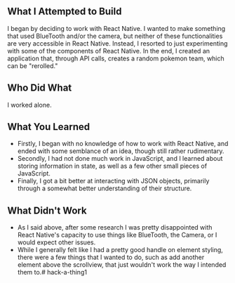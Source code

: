 ## What I Attempted to Build
I began by deciding to work with React Native.  I wanted to make something that used BlueTooth and/or the camera, but neither of these functionalities are very accessible in React Native.  Instead, I resorted to just experimenting with some of the components of React Native.  In the end, I created an application that, through API calls, creates a random pokemon team, which can be "rerolled."

## Who Did What
I worked alone.

## What You Learned
* Firstly, I began with no knowledge of how to work with React Native, and ended with some semblance of an idea, though still rather rudimentary.
* Secondly, I had not done much work in JavaScript, and I learned about storing information in state, as well as a few other small pieces of JavaScript.
* Finally, I got a bit better at interacting with JSON objects, primarily through a somewhat better understanding of their structure.

## What Didn't Work
* As I said above, after some research I was pretty disappointed with React Native's capacity to use things like BlueTooth, the Camera, or I would expect other issues.
* While I generally felt like I had a pretty good handle on element styling, there were a few things that I wanted to do, such as add another element above the scrollview, that just wouldn't work the way I intended them to.# hack-a-thing1
